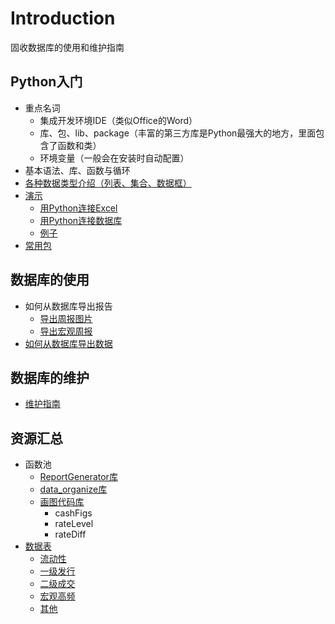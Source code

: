 # Introduction

固收数据库的使用和维护指南

## Python入门

* 重点名词
  * 集成开发环境IDE（类似Office的Word）
  * 库、包、lib、package（丰富的第三方库是Python最强大的地方，里面包含了函数和类）
  * 环境变量（一般会在安装时自动配置）
* 基本语法、库、函数与循环
* [各种数据类型介绍（列表、集合、数据框）](how-to-use/py-types.md)
* [演示](how-to-use/notebook.pdf)
  * [用Python连接Excel](how-to-use/py-excel.md)
  * [用Python连接数据库](how-to-use/py-sql.md)
  * [例子](how-to-use/examples.md)
* [常用包](how-to-use/py-libs.md)

## 数据库的使用

* 如何从数据库导出报告
  * [导出周报图片](docs/方法-周报.md)
  * [导出宏观周报](docs/方法-宏观周报导出.md)
* [如何从数据库导出数据](docs/方法-从数据库导出数据.md)

## 数据库的维护
* [维护指南](docs/维护指南.md)

## 资源汇总

* 函数池
  * [ReportGenerator库](docs/函数池-ReportGenerator.md)
  * [data_organize库](docs/函数池-data_organize.md)
  * [画图代码库](modular-Docs/charts.md)
    * cashFigs
    * rateLevel
    * rateDiff
* [数据表](docs/数据表信息.md)
  * [流动性](docs/数据表-流动性.md)
  * [一级发行](docs/数据表-一级市场.md)
  * [二级成交](docs/数据表-二级市场.md)
  * [宏观高频](docs/数据表-宏观高频.md)
  * [其他](docs/数据表-数据表信息.md)

